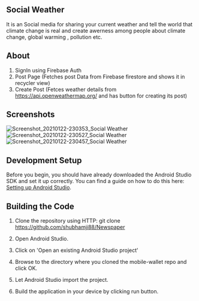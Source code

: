 ## Social Weather
It is an Social media for sharing your current weather and tell the world that climate change is real and create awerness among people about climate change, global warming , pollution etc.

## About
1. SignIn using Firebase Auth
2. Post Page (Fetches post Data from Firebase firestore and shows it in recycler view)
3. Create Post (Fetces weather details from https://api.openweathermap.org/ and has button for creating its post)

## Screenshots
![Screenshot_20210122-230353_Social Weather](https://user-images.githubusercontent.com/56815364/105528822-78582c80-5d0b-11eb-892b-7dd7e511bac2.jpg)
![Screenshot_20210122-230527_Social Weather](https://user-images.githubusercontent.com/56815364/105528828-79895980-5d0b-11eb-8a00-50efe4ad8106.jpg)
![Screenshot_20210122-230457_Social Weather](https://user-images.githubusercontent.com/56815364/105528838-7c844a00-5d0b-11eb-9044-262e30395ad1.jpg)


## Development Setup

Before you begin, you should have already downloaded the Android Studio SDK and set it up correctly. You can find a guide on how to do this here: [Setting up Android Studio](http://developer.android.com/sdk/installing/index.html?pkg=studio).

## Building the Code

1. Clone the repository using HTTP: git clone https://github.com/shubhamji88/Newspaper

2. Open Android Studio.

3. Click on 'Open an existing Android Studio project'

4. Browse to the directory where you cloned the mobile-wallet repo and click OK.

5. Let Android Studio import the project.

6. Build the application in your device by clicking run button.

